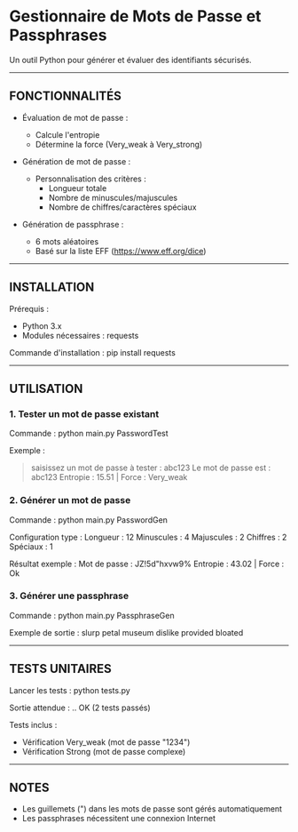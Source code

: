 # Gestionnaire de Mots de Passe et Passphrases

Un outil Python pour générer et évaluer des identifiants sécurisés.

----------------------------------------

## FONCTIONNALITÉS

- Évaluation de mot de passe : 
  * Calcule l'entropie
  * Détermine la force (Very_weak à Very_strong)

- Génération de mot de passe :
  * Personnalisation des critères :
    - Longueur totale
    - Nombre de minuscules/majuscules
    - Nombre de chiffres/caractères spéciaux

- Génération de passphrase :
  * 6 mots aléatoires
  * Basé sur la liste EFF (https://www.eff.org/dice)

----------------------------------------

## INSTALLATION

Prérequis :
- Python 3.x
- Modules nécessaires : requests

Commande d'installation :
pip install requests

----------------------------------------

## UTILISATION

### 1. Tester un mot de passe existant
Commande :
python main.py PasswordTest

Exemple :
> saisissez un mot de passe à tester : abc123
Le mot de passe est : abc123
Entropie : 15.51 | Force : Very_weak

### 2. Générer un mot de passe
Commande :
python main.py PasswordGen

Configuration type :
Longueur : 12
Minuscules : 4
Majuscules : 2
Chiffres : 2
Spéciaux : 1

Résultat exemple :
Mot de passe : JZ!5d"hxvw9%
Entropie : 43.02 | Force : Ok

### 3. Générer une passphrase
Commande :
python main.py PassphraseGen

Exemple de sortie :
slurp petal museum dislike provided bloated

----------------------------------------

## TESTS UNITAIRES

Lancer les tests :
python tests.py

Sortie attendue :
..
OK (2 tests passés)

Tests inclus :
- Vérification Very_weak (mot de passe "1234")
- Vérification Strong (mot de passe complexe)

----------------------------------------

## NOTES

- Les guillemets (") dans les mots de passe sont gérés automatiquement
- Les passphrases nécessitent une connexion Internet
